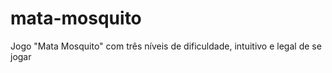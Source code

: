 # mata-mosquito
 Jogo "Mata Mosquito" com três níveis de dificuldade, intuitivo e legal de se jogar
